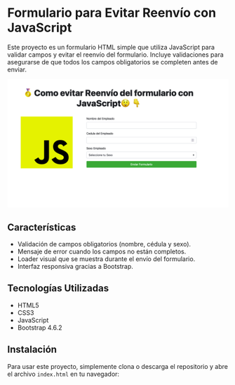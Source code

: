 # Formulario para Evitar Reenvío con JavaScript

Este proyecto es un formulario HTML simple que utiliza JavaScript para validar campos y evitar el reenvío del formulario. Incluye validaciones para asegurarse de que todos los campos obligatorios se completen antes de enviar.

![Evitar Reenvío del Formulario](https://raw.githubusercontent.com/urian121/imagenes-proyectos-github/refs/heads/master/evitar-reenvio-del-formulario-con-JavaScript-urian-viera.png)


## Características

- Validación de campos obligatorios (nombre, cédula y sexo).
- Mensaje de error cuando los campos no están completos.
- Loader visual que se muestra durante el envío del formulario.
- Interfaz responsiva gracias a Bootstrap.

## Tecnologías Utilizadas

- HTML5
- CSS3
- JavaScript
- Bootstrap 4.6.2

## Instalación

Para usar este proyecto, simplemente clona o descarga el repositorio y abre el archivo `index.html` en tu navegador:
